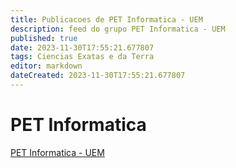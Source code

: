 ```yaml
---
title: Publicacoes de PET Informatica - UEM
description: feed do grupo PET Informatica - UEM
published: true
date: 2023-11-30T17:55:21.677807
tags: Ciencias Exatas e da Terra
editor: markdown
dateCreated: 2023-11-30T17:55:21.677807
---
```


# PET Informatica
[PET Informatica - UEM](/grupo/248PETInformaticaUEM.md)